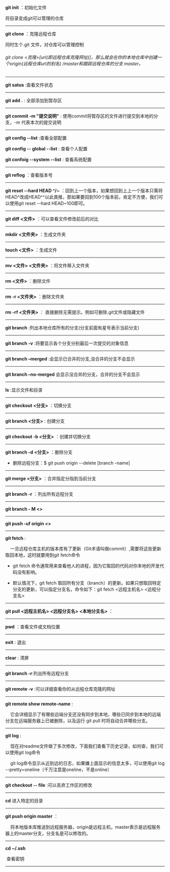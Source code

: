 **git init**  ：初始化文件 

将目录变成git可以管理的仓库

---

**git clone** ：克隆远程仓库

同时生个.git 文件，对仓库可以管理控制 

###### git clone <克隆>[url(即远程仓库克隆网址)]，那么就会在你的本地仓库中创建一个origin(远程仓库url的别名) /master和跟踪远程仓库的分支 master。

---

**git satus** :查看文件状态

---

**git add .**  : 全部添加到暂存区

---

**git commit -m "提交说明"** : 使用commit将暂存区的文件进行提交到本地的分支，-m 代表本次的提交说明

----

**git config --list**  :查看全部配置

**git config -- global --list** : 查看个人配置

**git confoig --system --list** : 查看系统配置

---

**git reflog** ：查看版本号

---

**git reset --hard HEAD ^/~** ：回到上一个版本，如果想回到上上一个版本只需将HEAD^改成HEAD^^以此类推，那如果要回到100个版本前，肯定不方便，我们可以使用git reset --hard HEAD~100即可。

---

**git diff <文件>**  ：可以查看文件修改前后的对比

---

**mkdir <文件夹>**  ：生成文件夹

---

**touch <文件>**  ：生成文件

---

**mv <文件> <文件夹>**  ：将文件移入文件夹

---

**rm <文件>**  ：删除文件

---

**rm -r <文件夹>**  ：删除文件夹

---

**rm -rf <文件夹>**  ： 直接删除无需提示。例如可删除.git文件或隐藏文件

---

**git branch**  :列出本地仓库所有的分支(分支前面有星号表示当前分支)

---

**git branch -v** :将要显示各个分支分别最后一次提交的对象信息

---

**git branch –merged** :会显示已合并的分支,没合并的分支不会显示

---

**git branch –no-merged** 会显示没合并的分支，合并的分支不会显示

---

**ls**  :显示文件和目录

---

**git checkout <分支>**  ：切换分支 

---

**git branch <分支>** : 创建分支

---

**git checkout -b <分支>**  ：创建并切换分支

---

**git branch -d <分支>**  ：删除分支 

* 删除远程分支：$ git push origin --delete [branch -name]

---

**git merge <分支>** ：合并指定分指到当前分支

---

**git branch -r** ：列出所有远程分支

---

**git branch - M <>**

---

**git push -uf origin <>** 

---

**git fetch** :

    一旦远程仓库主机的版本库有了更新（Git术语叫做commit）,需要将这些更新取回本地，这时就要用到git fetch命令 

* git fetch 命令通常用来查看他人的进程，因为它取回的代码对你本地的开发代码没有影响。

* 默认情况下，git fetch 取回所有分支（branch）的更新。如果只想取回特定分支的更新，可以指定分支名，命令如下：git fetch <远程主机名> <远程分支名>

---

**git pull <远程主机名> <远程分支名> <本地分支名>** ：

---

**pwd** ：查看文件或文档位置

---

**exit** : 退出

---

**clear** : 清屏

---

**git branch -r**:列出所有远程分支

---

**git remote -v** :可以详细查看你的从远程仓库克隆的网址

---

**git remote show remote-name** :

    它会详细显示了有哪些远端分支还没有同步到本地，哪些已同步到本地的远端分支在远端服务器上已被删除，以及运行 git pull 时将自动合并哪些分支。

---

**git log** :

     现在对readme文件做了多次修改，下面我们查看下历史记录，如何查，我们可以使用git log命令

    git log命令显示从近到远的日志，如果嫌上面显示的信息太多，可以使用git log --pretty=oneline（千万注意是oneline，不是online）

---

**git checkout -- file** :可以丢弃工作区的修改

---

**cd** 进入特定的目录

---

**git push origin master** ：

    将本地版本库推送到远程服务器，origin是远程主机，master表示是远程服务器上的master分支，分支名是可以修改的。

---

**cd ~/.ssh** 

​	查看密钥

---







